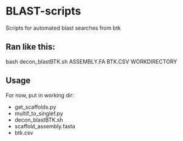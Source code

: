 # BLAST-scripts
Scripts for automated blast searches from btk

## Ran like this: 
bash decon_blastBTK.sh ASSEMBLY.FA BTK.CSV WORKDIRECTORY

## Usage 
For now, put in working dir:
- get_scaffolds.py
- multif_to_singlef.py
- decon_blastBTK.sh
- scaffold_assembly.fasta
- btk.csv
